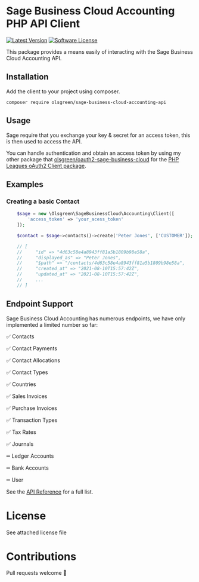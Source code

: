  # Sage Business Cloud Accounting PHP API Client
[![Latest Version](https://img.shields.io/github/release/olsgreen/sage-business-cloud-accounting-api.svg?style=flat-square)](https://github.com/olsgreen/sage-business-cloud-accounting-api/releases)
[![Software License](https://img.shields.io/badge/license-MIT-brightgreen.svg?style=flat-square)](LICENSE.md)

This package provides a means easily of interacting with the Sage Business Cloud Accounting API.

## Installation

Add the client to your project using composer.

    composer require olsgreen/sage-business-cloud-accounting-api

## Usage
Sage require that you exchange your key & secret for an access token, this is then used to access the API. 

You can handle authentication and obtain an access token by using my other package that [olsgreen/oauth2-sage-business-cloud](https://github.com/olsgreen/oauth2-sage-business-cloud) for the [PHP Leagues oAuth2 Client package](https://oauth2-client.thephpleague.com).

## Examples

### Creating a basic Contact

```php
    $sage = new \Olsgreen\SageBusinessCloud\Accounting\Client([
        'access_token' => 'your_acess_token'
    ]);

    $contact = $sage->contacts()->create('Peter Jones', ['CUSTOMER']);

    // [
    //     "id" => "4d63c58e4a8943ff81a5b1809b98e58a",
    //     "displayed_as" => "Peter Jones",
    //     "$path" => "/contacts/4d63c58e4a8943ff81a5b1809b98e58a",
    //     "created_at" => "2021-08-10T15:57:42Z",
    //     "updated_at" => "2021-08-10T15:57:42Z",
    //     ...
    // ]
```

## Endpoint Support

Sage Business Cloud Accounting has numerous endpoints, we have only implemented a limited number so far:    

✅ Contacts

✅ Contact Payments

✅ Contact Allocations

✅ Contact Types

✅ Countries

✅ Sales Invoices

✅ Purchase Invoices

✅ Transaction Types

✅ Tax Rates

✅ Journals

➖ Ledger Accounts

➖ Bank Accounts

➖ User

See the [API Reference](https://developer.sage.com/accounting/reference/) for a full list.

# License

See attached license file

# Contributions

Pull requests welcome 🙂
